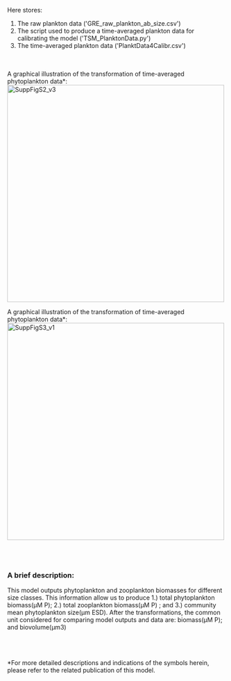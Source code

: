 Here stores:
1. The raw plankton data ('GRE_raw_plankton_ab_size.csv')
2. The script used to produce a time-averaged plankton data for calibrating the model ('TSM_PlanktonData.py')
3. The time-averaged plankton data ('PlanktData4Calibr.csv')

<br/><br/>
A graphical illustration of the transformation of time-averaged phytoplankton data*: 
<img width="500" alt="SuppFigS2_v3" src="https://github.com/user-attachments/assets/729094dd-d304-4b7a-b700-0e17413bea0e">

A graphical illustration of the transformation of time-averaged phytoplankton data*: 
<img width="500" alt="SuppFigS3_v1" src="https://github.com/user-attachments/assets/654ab75e-9063-4c26-9842-9dd896dd588a">

<br/><br/>
### A brief description:
This model outputs phytoplankton and zooplankton biomasses for different size classes. This information allow us to produce 1.) total phytoplankton biomass(µM P); 2.) total zooplankton biomass(µM P) ; and 3.) community mean phytoplankton size(µm ESD).
After the transformations, the common unit considered for comparing model outputs and data are: biomass(µM P); and biovolume(µm3)


<br/><br/><br/>
*For more detailed descriptions and indications of the symbols herein, please refer to the related publication of this model.


